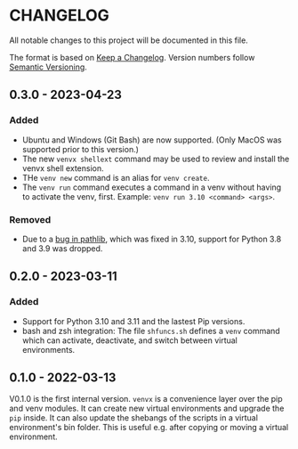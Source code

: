 # CHANGELOG

All notable changes to this project will be documented in this file.

The format is based on [Keep a Changelog](https://keepachangelog.com/en/1.1.0/).
Version numbers follow [Semantic Versioning](https://semver.org/spec/v2.0.0.html).

## 0.3.0 - 2023-04-23

### Added

- Ubuntu and Windows (Git Bash) are now supported. (Only MacOS was supported
  prior to this version.)
- The new `venvx shellext` command may be used to review and install the venvx
  shell extension.
- THe `venv new` command is an alias for `venv create`.
- The `venv run` command executes a command in a venv without having to
  activate the venv, first. Example: `venv run 3.10 <command> <args>`.

### Removed

- Due to a [bug in pathlib](https://github.com/python/cpython/issues/82852),
  which was fixed in 3.10, support for Python 3.8 and 3.9 was dropped.

## 0.2.0 - 2023-03-11

### Added

- Support for Python 3.10 and 3.11 and the lastest Pip versions.
- bash and zsh integration: The file `shfuncs.sh` defines a `venv` command
  which can activate, deactivate, and switch between virtual environments.

## 0.1.0 - 2022-03-13

V0.1.0 is the first internal version. `venvx` is a convenience layer over the pip and venv modules. It can create new virtual environments and upgrade the `pip` inside. It can also update the shebangs of the scripts in a virtual environment's bin folder. This is useful e.g. after copying or moving a virtual environment.
